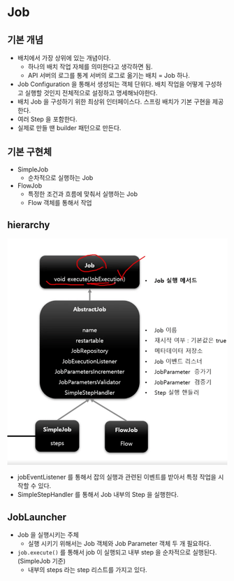 # Job

## 기본 개념 

- 배치에서 가장 상위에 있는 개념이다. 
  - 하나의 배치 작업 자체를 의미한다고 생각하면 됨.
  - API 서버의 로그를 통계 서버의 로그로 옮기는 배치 = Job 하나.
- Job Configuration 을 통해서 생성되는 객체 단위다. 배치 작업을 어떻게 구성하고 실행할 것인지 전체적으로 설정하고 명세해놔야한다. 
- 배치 Job 을 구성하기 위한 최상위 인터페이스다. 스프링 배치가 기본 구현을 제공한다. 
- 여러 Step 을 포함한다.
- 실제로 만들 땐 builder 패턴으로 만든다.

## 기본 구현체 

- SimpleJob
  - 순차적으로 실행하는 Job
- FlowJob
  - 특정한 조건과 흐름에 맞춰서 실행하는 Job
  - Flow 객체를 통해서 작업 

## hierarchy

![](./images/job_hierarchy.png)

- jobEventListener 를 통해서 잡의 실행과 관련된 이벤트를 받아서 특정 작업을 시작할 수 있다.
- SimpleStepHandler 를 통해서 Job 내부의 Step 을 실행한다.

## JobLauncher 

- Job 을 실행시키는 주체 
  - 실행 시키기 위해서는 Job 객체와 Job Parameter 객체 두 개 필요하다.
- `job.execute()` 를 통해서 job 이 실행되고 내부 step 을 순차적으로 실행된다. (SimpleJob 기준)
  - 내부의 steps 라는 step 리스트를 가지고 있다.
